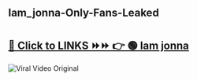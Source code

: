 
 ## Iam_jonna-Only-Fans-Leaked

# <h2><a href="https://clipsfans.com/Iam_jonna&ref=git">🔗 Click to LINKS ⏩⏩ 👉 🟢 Iam jonna </a></h2>

<a href="https://clipsfans.com/Iam_jonna&ref=git" rel="nofollow" data-target="animated-image.originalLink"><img src="https://i.ibb.co.com/xMMVF88/686577567.gif" alt="Viral Video Original" style="max-width: 100%; display: inline-block;" data-target="animated-image.originalImage"></a>
